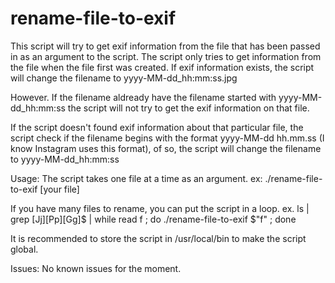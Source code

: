 # rename-file-to-exif
This script will try to get exif information from the file that has been passed in as an argument to the script.
The script only tries to get information from the file when the file first was created.
If exif information exists, the script will change the filename to yyyy-MM-dd_hh:mm:ss.jpg

However. If the filename aldready have the filename started with yyyy-MM-dd_hh:mm:ss the script will
not try to get the exif information on that file.

If the script doesn't found exif information about that particular file, the script check
if the filename begins with the format yyyy-MM-dd hh.mm.ss (I know Instagram uses this format),
of so, the script will change the filename to yyyy-MM-dd_hh:mm:ss

Usage:
The script takes one file at a time as an argument.
ex: ./rename-file-to-exif [your file]

If you have many files to rename, you can put the script in a loop.
ex. ls | grep [Jj][Pp][Gg]$ | while read f ; do ./rename-file-to-exif $"f" ; done

It is recommended to store the script in /usr/local/bin to make the script global.


Issues:
No known issues for the moment.

